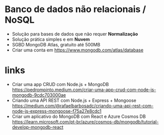 # Banco de dados não relacionais / NoSQL
- Solução para bases de dados que não requer <b>Normalização</b>
- Solução prática simples e em <b>Nuvem</b>
- SGBD MongoDB Atlas, gratuito até 500MB
- Criar uma conta em https://www.mongodb.com/atlas/database

# links
- Criar uma app CRUD com Node.js + MongoDB <br/> https://pedrompinto.medium.com/criar-uma-app-crud-com-node-js-mongodb-9cdc703000ae
- Criando uma API REST com Node.js + Express + Mongoose <br/> https://medium.com/@rafaelbarbosadc/criando-uma-api-rest-com-node-js-express-mongoose-f75a27e8cdc1
- Criar um aplicativo do MongoDB com React e Azure Cosmos DB <br/> https://learn.microsoft.com/pt-br/azure/cosmos-db/mongodb/tutorial-develop-mongodb-react